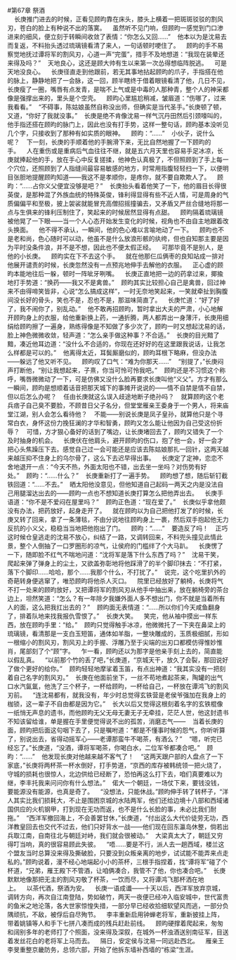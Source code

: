 #第67章 祭酒<br />    长庚推门进去的时候，正看见顾昀靠在床头，膝头上横着一把斑斑驳驳的割风刃，苍白的脸上有种说不出的落寞。    虽然听不见门响，但顾昀一感觉到门口渗进来的细风，便立刻于转瞬间收敛了表情：“你怎么又回……”    他本以为是沈易去而复返，不料抬头透过琉璃镜看清了来人，一句话顿时哽住了。    顾昀的手不易察觉地抚过谭将军的割风刃，心道一声“完蛋”，措手不及地想道：“我现在装晕还来得及吗？”    天地良心，这还是顾大帅有生以来第一次怂得想临阵脱逃。    可是天地没良心。    长庚径直走到他跟前，若无其事地拈起顾昀的爪子，手指搭在他的脉上，静静地把了一会脉，这一回，顾半瞎终于借着眼镜看清了他，几日不见，长庚瘦了一圈，嘴唇有点发青，是喘不上气或是中毒的人那种青，整个人的神采都像是强撑出来的，里头是个空壳。    顾昀心里尴尬稍减，皱眉道：“伤哪了，过来我看看。”    “不碍事，陈姑娘虽然自称没出师，但确实是当代圣手。”长庚顿了顿，又道，“你好了我就没事。”    长庚是绝不肯像沈易一样气沉丹田然后引颈嚎叫的，他手指还搭在顾昀的脉门上，因此也没有打手势，这样一整句话，顾昀基本没听见几个字，只接收到了那种有如实质的眼神。    顾昀：“……”    小伙子，说什么呢？    下一刻，长庚的手顺着他的手腕滑下来，无比自然地握了一下顾昀的手。    人在重伤或是重病后气血往往不继，就是五六月天里也容易手足冰凉，长庚就捧起他的手，放在手心中反复搓揉，他神色认真极了，不但照顾到了手上每一个穴位，还照顾到了人指缝间最容易敏感的地方，时常用指腹轻轻扫一下，以便明目张胆地提醒顾昀知道——我这不是孝顺你，是疼你，就不要自欺欺人了。    顾昀：“……占你义父便宜没够是吧？”    长庚抬头看着他笑了一下，他的眉目长得很英俊，是那种混了外族血统的特殊英俊，锋利得显得有些不近人情，可是周身的气质偏偏平和至极，披上袈裟就能冒充高僧招摇撞骗去，又矛盾又严丝合缝地将那一点与生俱来的锋利压制住了，笑起来的时候居然显得有点甜。    顾昀隔着琉璃镜被他晃了一下眼——当一个人心态开始发生变化的时候，视角也不由自主地跟着改头换面。    他不得不承认，一瞬间，他的色心难以言喻地动了一下。    顾昀也不是老和尚，色心随时可以动，他虽不是什么放浪形骸的纨绔，但也自知那主要是因为平时没条件浪，并不是不想，因此也不便太假正经。    可那毕竟不是别人，是他的小长庚。    顾昀实在下不去这个手。    就在他那仨瓜俩枣的良知站成一排对他展开谴责的时候，长庚忽然没有一点预兆地伸手去解他的衣服。    正心虚的顾昀本能地往后一躲，顿时一阵呲牙咧嘴。    长庚正直地把一边的药拿过来，揶揄地打手势道：“换药——我又不是禽兽。”    顾昀其实比较担心自己是禽兽，回过神来不由得啼笑皆非，心说“怎么搞成这样”，一时无奈地笑起来，一笑就牵扯到胸腹间没长好的骨头，笑也不是，忍也不是，那滋味简直了。    长庚忙道：“好了好了，我不闹你了，别乱动。”    他不敢再招顾昀，暂时拿出大夫的严肃，小心地解开顾昀身上的衣服，给他重新换上药，一通折腾，两人都弄出一身薄汗，长庚用细绢给顾昀擦了一遍身，熟练得像是不知做了多少次了，顾昀一时又想起沈易的话，脸上神色微微收敛，轻声道：“怎么亲手做这种事？不合适。”    长庚的目光黯了黯，凑近他耳边道：“没什么不合适的，你现在还好好的在这里跟我说话，让我怎么样都是可以的。”    他离得太近，耳鬓厮磨似的，顾昀耳根下略麻，但没办法——躲远了他又听不见。    顾昀叹了口气：“难为你那天……”    “别提了，”长庚闷声打断他，“别让我想起来，子熹，你当可怜可怜我吧。”    顾昀还是不习惯这个称呼，嘴唇微微动了一下，可是仿佛又没什么脸再要求长庚叫他“义父”。方才有那么一瞬间，顾昀是想顺着话音把那天城下的事摊开说说的——情不自禁是情不自禁，但以后怎么办呢？    任由长庚就这么误入歧途地断子绝孙吗？    就算顾昀这个老兵痞子自己臭不要脸，不顾昔日父子名分，但堂堂雁亲王委身于一个男人，将来庙堂江湖，别人会怎么看待他？    不能——别说长庚是凤子皇孙，就算他只是个寻常白衣，身怀这份力挽狂澜的才华和智勇，顾昀又怎么能让他因为自己受这份折辱？    可惜，方才狠心备好的话到了嘴边，让长庚堵回去了，顾昀又错失了一个及时抽身的机会。    长庚伏在他肩头，避开顾昀的伤口，抱了他一会，好一会才把心头焦躁压下去。感觉自己过一会可能还是应该去陈姑娘那扎一回针，这两天越来越压抑不住身上的乌尔骨了，这么下去迟早得出事。    长庚定了定神，恋恋不舍地退开一点：“今天不热，外面太阳也不错，出去坐一坐吗？对伤势有好处。”    顾昀：“……什么？”    长庚重新打了一遍手势。    顾昀想了想，随后斩钉截铁回道：“……不去。”    晒太阳他没意见，但他知道自己起码一两天之内是没法自己用腿溜达出去的——顾昀一点也不想知道长庚打算怎么把他弄出去。    长庚手语道：“你不是不爱闷在屋里吗？”    顾昀正色道：“现在爱了。”    长庚似乎拿他颇没有办法，把药放好，起身走开了。    就在顾昀以为自己把他打发了的时候，长庚又转了回来，拿了一条薄毯，不由分说地往顾昀身上一裹，然后双手抱起他无力反抗的小义父，稳稳当当地把他抱出了门。    顾昀：“……”    要造反了吗！    正巧这时候仓皇逃走的沈易不放心，纠结了一路，又调转回来，不料兜头撞见此情此景，整个人倒抽了一口罗圈形的凉气，让侯府的门槛绊了个大马趴。    长庚愣了一下，随即脸不红气不喘地问道：“沈将军是落下什么东西了吗？”    沈易干笑，爬起来弹了弹身上的尘土，又欲盖弥彰地将他踩滑了的半个脚印抹去：“不打紧，落下个脚印……哈哈，那个……我那个什么，不打扰了。”    说完，这个吃里扒外的奇葩转身便逃窜了，唯恐顾昀将他杀人灭口。    院里已经放好了躺椅，长庚将气不打一处来的顾昀放好，又把谭将军的割风刃从他手中抽出来，放在躺椅旁的茶台边上，坦然笑道：“怎么？有一年除夕我嫌外面人多不想出门，你不就是当着所有人的面，这么把我扛出去的？”    顾昀面无表情道：“……所以你们今天咸鱼翻身了，排着队地来找我报仇雪恨了。”    长庚大笑。    笑完，他从袖中摸出一样东西，放在顾昀手里：“给。”    顾昀只觉得触手冰凉，他微微托了一下夹在鼻梁上的琉璃镜，看清那是一支白玉短笛，通体如羊脂，一整块雕成的，玉质极细腻，形如一根缩小的割风刃，割风刃上的手握、浮雕乃至于尖端的出刃口都模仿得惟妙惟肖，尾部刻了个“顾”字。    乍一看，顾昀还以为那字是他亲手刻上去的，简直能以假乱真。    “以前那个竹的丢了吧，”长庚道，“京城天干，放久了会裂，那回说好了做个更好的给你。”    顾昀轻轻地摩挲着玉笛，有点出神道：“我其实没有一把刻着自己名字的割风刃。”    长庚在他面前坐下，一丝不苟地煮起茶来，陶罐的出气口水汽氤氲，他洗了三个杯子，一杯给顾昀，一杯给自己，一杯放在谭鸿飞的割风刃前。    “连沈易都有，就我没有，年少时总觉得玄铁营是老侯爷强加在我身上的枷锁，这一辈子不自由都是因为它。”    长大以后又觉得这根刻着名字的玄铁棍像一纸悄无声息的遗书，而他顾昀无父无母无妻无子无牵挂，茫茫人世，他这封遗书不知该留给谁，单是握在手里便觉得说不出的孤苦，消磨志气——    当着长庚的面，顾昀把后面这句咽下去了，只是嘱咐道：“都是不懂事时候的怨气，你听听算了，别说出去，省得动摇军心——老谭那蛮牛不喝茶，有酒么？”    “嗯，听完已经忘了。”长庚道，“没酒，谭将军喝茶，你喝白水，二位军爷都凑合吧。”    顾昀：“……”    他发现长庚对他越来越不客气了！    “这两天跟户部的人盘点了一下家底，”长庚将两杯茶一杯水倒好，打手势道，“京西的库存被韩统领一把火烧了，守城的损耗也很惊人，北边供给已经断了，恐怕再这么打下去，咱们真要难以为继，李丰托我来问问你有什么想法。”    偌大一个朝廷，一场仗下来，要钱没钱，要能源没有能源，也真是奇了。    “没想法，只能休战。”顾昀伸手转了转杯子，“洋人其实比我们损耗大，不止是围困京城的水陆两军，他们还给边境十八部和西域诸国供应的火机钢甲，打到现在无功而返，也不是什么长脸的事，未必比我们耐拖。”    “西洋军撤回海上，不会善罢甘休，”长庚道，“付出这么大代价徒劳无功，西洋教皇回去也交代不过去，他们只好背水一战——他们现在回东瀛岛休整，倘若出兵取江南，自南往北与朝廷对峙，我们就会很被动。”    大梁真太大了，朝廷又穷得叮当响，真的很容易顾此失彼。    “唔……要是不行，派人去一趟西域，楼兰这个盟友当时总算没来得及撕破脸，只要没到众叛亲离的地步，试试能不能弄来点走私的。”顾昀说着，漫不经心地端起小小的茶杯，三根手指捏着，找“谭将军”碰了个杯道，“兄弟，雁王殿下不管酒，让咱俩凑合，我管不了他，你也凑合吧。”    长庚默默地像那把无主的割风刃敬了杯茶，一饮而尽，又将谭鸿飞那杯洒在地上。    以茶代酒，祭酒为安。    长庚一语成谶——十天以后，西洋军放弃京城，调转方向，再次自江南登陆，势如破竹，两天一夜便已经冲入临安城中，世代富贵的鱼米之地沦落，各大世家惊惶失措，一部分早已经收拾细软望风而逃，一部分负隅顽抗，不敌，被俘后自尽殉节。    李丰重新启用钟蝉老将军，重新披挂上阵，带着姚镇等人和手下七拼八凑而成的残兵赶赴前线。    顾昀硬撑着爬起来，匆匆和阔别多年的老师打了个照面，没来得及深叙，在城外一杯浊酒送别南征军，目送着发丝花白的老将军上马而去。    隔日，安定侯与沈易一同远赴西北。    雁亲王李旻重整京畿防务，总领六部，开始了他拆东墙补西墙的“栋梁”生涯。